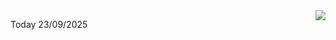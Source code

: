 <img align="right" src="https://media.giphy.com/media/M9gbBd9nbDrOTu1Mqx/giphy.gif">


Today 23/09/2025
